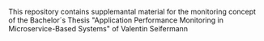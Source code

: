 This repository contains supplemantal material for the monitoring concept of the Bachelor´s Thesis
"Application Performance Monitoring in Microservice-Based Systems" of Valentin Seifermann
